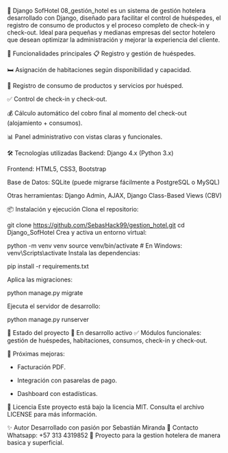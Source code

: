 🏨 Django SofHotel
08_gestión_hotel es un sistema de gestión hotelera desarrollado con Django, diseñado para facilitar el control de huéspedes, el registro de consumo de productos y el proceso completo de check-in y check-out. Ideal para pequeñas y medianas empresas del sector hotelero que desean optimizar la administración y mejorar la experiencia del cliente.

🚀 Funcionalidades principales
📋 Registro y gestión de huéspedes.

🛏️ Asignación de habitaciones según disponibilidad y capacidad.

🧾 Registro de consumo de productos y servicios por huésped.

✅ Control de check-in y check-out.

💰 Cálculo automático del cobro final al momento del check-out (alojamiento + consumos).

📊 Panel administrativo con vistas claras y funcionales.

🛠️ Tecnologías utilizadas
Backend: Django 4.x (Python 3.x)

Frontend: HTML5, CSS3, Bootstrap

Base de Datos: SQLite (puede migrarse fácilmente a PostgreSQL o MySQL)

Otras herramientas: Django Admin, AJAX, Django Class-Based Views (CBV)

📦 Instalación y ejecución
Clona el repositorio:

git clone https://github.com/SebasHack99/gestion_hotel.git
cd Django_SofHotel
Crea y activa un entorno virtual:

python -m venv venv
source venv/bin/activate  # En Windows: venv\Scripts\activate
Instala las dependencias:

pip install -r requirements.txt

Aplica las migraciones:

python manage.py migrate

Ejecuta el servidor de desarrollo:

python manage.py runserver

🧪 Estado del proyecto
🚧 En desarrollo activo
✅ Módulos funcionales: gestión de huéspedes, habitaciones, consumos, check-in y check-out.

📌 Próximas mejoras:

- Facturación PDF.

- Integración con pasarelas de pago.

- Dashboard con estadísticas.

📄 Licencia
Este proyecto está bajo la licencia MIT. Consulta el archivo LICENSE para más información.

✨ Autor
Desarrollado con pasión por Sebastián Miranda
📧 Contacto Whatsapp: +57 313 4319852 
💼 Proyecto para la gestion hotelera de manera basica y superficial. 
